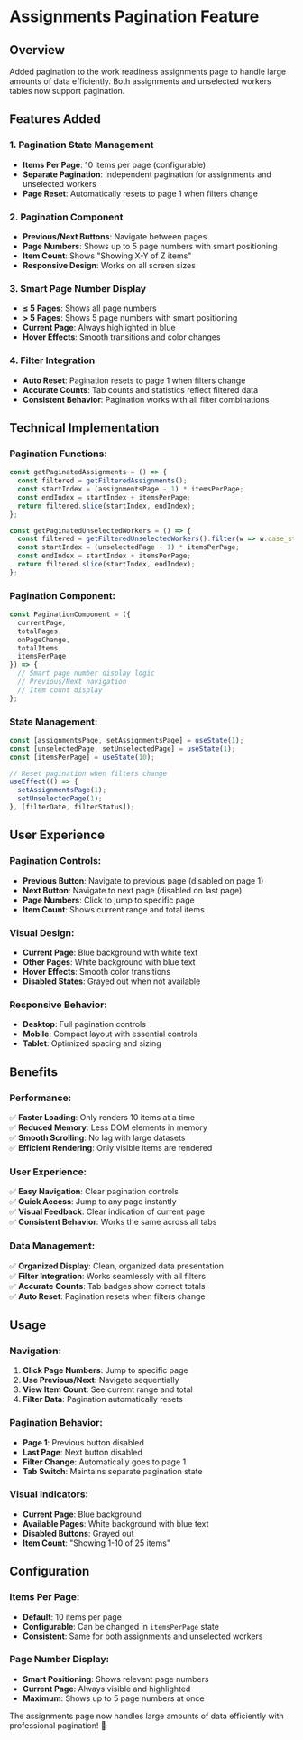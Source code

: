 # Assignments Pagination Feature

## Overview
Added pagination to the work readiness assignments page to handle large amounts of data efficiently. Both assignments and unselected workers tables now support pagination.

## Features Added

### 1. **Pagination State Management**
- **Items Per Page**: 10 items per page (configurable)
- **Separate Pagination**: Independent pagination for assignments and unselected workers
- **Page Reset**: Automatically resets to page 1 when filters change

### 2. **Pagination Component**
- **Previous/Next Buttons**: Navigate between pages
- **Page Numbers**: Shows up to 5 page numbers with smart positioning
- **Item Count**: Shows "Showing X-Y of Z items"
- **Responsive Design**: Works on all screen sizes

### 3. **Smart Page Number Display**
- **≤ 5 Pages**: Shows all page numbers
- **> 5 Pages**: Shows 5 page numbers with smart positioning
- **Current Page**: Always highlighted in blue
- **Hover Effects**: Smooth transitions and color changes

### 4. **Filter Integration**
- **Auto Reset**: Pagination resets to page 1 when filters change
- **Accurate Counts**: Tab counts and statistics reflect filtered data
- **Consistent Behavior**: Pagination works with all filter combinations

## Technical Implementation

### **Pagination Functions:**
```javascript
const getPaginatedAssignments = () => {
  const filtered = getFilteredAssignments();
  const startIndex = (assignmentsPage - 1) * itemsPerPage;
  const endIndex = startIndex + itemsPerPage;
  return filtered.slice(startIndex, endIndex);
};

const getPaginatedUnselectedWorkers = () => {
  const filtered = getFilteredUnselectedWorkers().filter(w => w.case_status !== 'closed');
  const startIndex = (unselectedPage - 1) * itemsPerPage;
  const endIndex = startIndex + itemsPerPage;
  return filtered.slice(startIndex, endIndex);
};
```

### **Pagination Component:**
```javascript
const PaginationComponent = ({ 
  currentPage, 
  totalPages, 
  onPageChange, 
  totalItems, 
  itemsPerPage 
}) => {
  // Smart page number display logic
  // Previous/Next navigation
  // Item count display
};
```

### **State Management:**
```javascript
const [assignmentsPage, setAssignmentsPage] = useState(1);
const [unselectedPage, setUnselectedPage] = useState(1);
const [itemsPerPage] = useState(10);

// Reset pagination when filters change
useEffect(() => {
  setAssignmentsPage(1);
  setUnselectedPage(1);
}, [filterDate, filterStatus]);
```

## User Experience

### **Pagination Controls:**
- **Previous Button**: Navigate to previous page (disabled on page 1)
- **Next Button**: Navigate to next page (disabled on last page)
- **Page Numbers**: Click to jump to specific page
- **Item Count**: Shows current range and total items

### **Visual Design:**
- **Current Page**: Blue background with white text
- **Other Pages**: White background with blue text
- **Hover Effects**: Smooth color transitions
- **Disabled States**: Grayed out when not available

### **Responsive Behavior:**
- **Desktop**: Full pagination controls
- **Mobile**: Compact layout with essential controls
- **Tablet**: Optimized spacing and sizing

## Benefits

### **Performance:**
✅ **Faster Loading**: Only renders 10 items at a time  
✅ **Reduced Memory**: Less DOM elements in memory  
✅ **Smooth Scrolling**: No lag with large datasets  
✅ **Efficient Rendering**: Only visible items are rendered  

### **User Experience:**
✅ **Easy Navigation**: Clear pagination controls  
✅ **Quick Access**: Jump to any page instantly  
✅ **Visual Feedback**: Clear indication of current page  
✅ **Consistent Behavior**: Works the same across all tabs  

### **Data Management:**
✅ **Organized Display**: Clean, organized data presentation  
✅ **Filter Integration**: Works seamlessly with all filters  
✅ **Accurate Counts**: Tab badges show correct totals  
✅ **Auto Reset**: Pagination resets when filters change  

## Usage

### **Navigation:**
1. **Click Page Numbers**: Jump to specific page
2. **Use Previous/Next**: Navigate sequentially
3. **View Item Count**: See current range and total
4. **Filter Data**: Pagination automatically resets

### **Pagination Behavior:**
- **Page 1**: Previous button disabled
- **Last Page**: Next button disabled
- **Filter Change**: Automatically goes to page 1
- **Tab Switch**: Maintains separate pagination state

### **Visual Indicators:**
- **Current Page**: Blue background
- **Available Pages**: White background with blue text
- **Disabled Buttons**: Grayed out
- **Item Count**: "Showing 1-10 of 25 items"

## Configuration

### **Items Per Page:**
- **Default**: 10 items per page
- **Configurable**: Can be changed in `itemsPerPage` state
- **Consistent**: Same for both assignments and unselected workers

### **Page Number Display:**
- **Smart Positioning**: Shows relevant page numbers
- **Current Page**: Always visible and highlighted
- **Maximum**: Shows up to 5 page numbers at once

The assignments page now handles large amounts of data efficiently with professional pagination! 🎯








